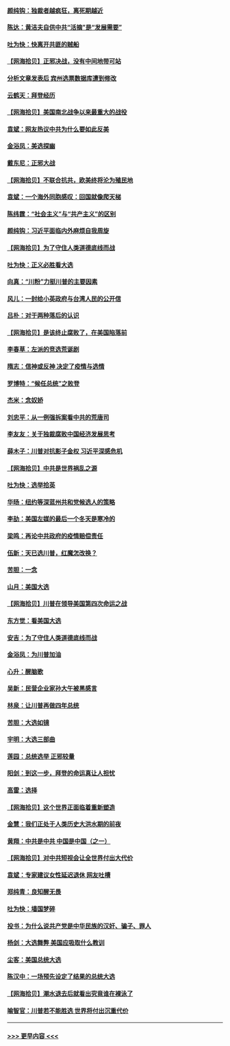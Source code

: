 #### [颜纯钩：独裁者越疯狂，离死期越近](../pages/nsc993/n12569055.md?t=11232251) 
#### [陈达：黄洁夫自供中共“活摘”是“发展需要”](../pages/nsc993/n12568541.md?t=11232251) 
#### [吐为快：快离开共匪的贼船](../pages/nsc993/n12568462.md?t=11232251) 
#### [【网海拾贝】正邪决战，没有中间地带可站](../pages/nsc993/n12568439.md?t=11232251) 
#### [分析文章发表后 宾州选票数据库遭到修改](../pages/nsc993/n12568105.md?t=11232251) 
#### [云鹤天：拜登经历](../pages/nsc993/n12567294.md?t=11232251) 
#### [【网海拾贝】美国南北战争以来最重大的战役](../pages/nsc993/n12567247.md?t=11232251) 
#### [袁斌：网友热议中共为什么要如此反美](../pages/nsc993/n12567162.md?t=11232251) 
#### [金浴凤：美选探幽](../pages/nsc993/n12567147.md?t=11232251) 
#### [戴东尼：正邪大战](../pages/nsc993/n12567033.md?t=11232251) 
#### [【网海拾贝】不联合抗共，欧美终将沦为殖民地](../pages/nsc993/n12565068.md?t=11232251) 
#### [袁斌：一个海外同胞感叹：回国就像爬天梯](../pages/nsc993/n12564986.md?t=11232251) 
#### [陈纬霆：“社会主义”与“共产主义”的区别](../pages/nsc993/n12562417.md?t=11232251) 
#### [颜纯钩：习近平面临内外麻烦自我周旋](../pages/nsc993/n12563356.md?t=11232251) 
#### [【网海拾贝】为了守住人类道德底线而战](../pages/nsc993/n12562542.md?t=11232251) 
#### [吐为快：正义必胜看大选](../pages/nsc993/n12561967.md?t=11232251) 
#### [向真：“川粉”力挺川普的主要因素](../pages/nsc993/n12560774.md?t=11232251) 
#### [风儿：一封给小英政府与台湾人民的公开信](../pages/nsc993/n12560581.md?t=11232251) 
#### [吕朴：对于两种落后的认识](../pages/nsc993/n12560492.md?t=11232251) 
#### [【网海拾贝】是该终止腐败了，在美国陷落前](../pages/nsc993/n12559936.md?t=11232251) 
#### [李春草：左派的竞选荒诞剧](../pages/nsc993/n12558380.md?t=11232251) 
#### [隋志：信神或反神 决定了疫情与选情](../pages/nsc993/n12558255.md?t=11232251) 
#### [罗博特：“候任总统”之败登](../pages/nsc993/n12558189.md?t=11232251) 
#### [杰米：念奴娇](../pages/nsc993/n12558174.md?t=11232251) 
#### [刘忠平：从一例强拆案看中共的荒唐司](../pages/nsc993/n12558036.md?t=11232251) 
#### [李友友：关于独裁腐败中国经济发展思考](../pages/nsc993/n12558004.md?t=11232251) 
#### [薛木子：川普对抗影子金权 习近平深感危机](../pages/nsc993/n12557342.md?t=11232251) 
#### [【网海拾贝】中共是世界祸乱之源](../pages/nsc993/n12555353.md?t=11232251) 
#### [吐为快：选举拾英](../pages/nsc993/n12555041.md?t=11232251) 
#### [华旸：纽约等深蓝州共和党候选人的策略](../pages/nsc993/n12554309.md?t=11232251) 
#### [李劼：美国左媒的最后一个冬天是寒冷的](../pages/nsc993/n12552947.md?t=11232251) 
#### [梁鸣：再论中共政府的疫情赔偿责任](../pages/nsc993/n12553012.md?t=11232251) 
#### [伍新：天已选川普，红魔怎改换？](../pages/nsc993/n12552970.md?t=11232251) 
#### [苦胆：一念](../pages/nsc993/n12552957.md?t=11232251) 
#### [山月：美国大选](../pages/nsc993/n12552446.md?t=11232251) 
#### [【网海拾贝】川普在领导美国第四次命运之战](../pages/nsc993/n12551973.md?t=11232251) 
#### [东方觉：看美国大选](../pages/nsc993/n12551647.md?t=11232251) 
#### [安吉：为了守住人类道德底线而战](../pages/nsc993/n12551111.md?t=11232251) 
#### [金浴凤：为川普加油](../pages/nsc993/n12551085.md?t=11232251) 
#### [心升：醒脑歌](../pages/nsc993/n12550984.md?t=11232251) 
#### [吴新：民营企业家孙大午被黑感言](../pages/nsc993/n12550656.md?t=11232251) 
#### [林泉：让川普再做四年总统](../pages/nsc993/n12550640.md?t=11232251) 
#### [苦胆：大选如镜](../pages/nsc993/n12550630.md?t=11232251) 
#### [宇明：大选三部曲](../pages/nsc993/n12550603.md?t=11232251) 
#### [莲园：总统选举 正邪较量](../pages/nsc993/n12550594.md?t=11232251) 
#### [阳剑：到这一步，拜登的命运真让人担忧](../pages/nsc993/n12549093.md?t=11232251) 
#### [高雷：选择](../pages/nsc993/n12549087.md?t=11232251) 
#### [【网海拾贝】这个世界正面临着重新塑造](../pages/nsc993/n12548326.md?t=11232251) 
#### [金慧：我们正处于人类历史大洪水期的前夜](../pages/nsc993/n12547914.md?t=11232251) 
#### [黄翔：中共是中共 中国是中国（之一）](../pages/nsc993/n12547576.md?t=11232251) 
#### [【网海拾贝】对中共短视会让全世界付出大代价](../pages/nsc993/n12546043.md?t=11232251) 
#### [袁斌：专家建议女性延迟退休 网友吐槽](../pages/nsc993/n12545424.md?t=11232251) 
#### [郑纯青：良知醒无畏](../pages/nsc993/n12545394.md?t=11232251) 
#### [吐为快：墙国梦碎](../pages/nsc993/n12545309.md?t=11232251) 
#### [投书：为什么说共产党是中华民族的汉奸、骗子、罪人](../pages/nsc993/n12545089.md?t=11232251) 
#### [杨剑：大选舞弊 美国应吸取什么教训](../pages/nsc993/n12543937.md?t=11232251) 
#### [尘客：美国总统大选](../pages/nsc993/n12543828.md?t=11232251) 
#### [陈汉中：一场预先设定了结果的总统大选](../pages/nsc993/n12543564.md?t=11232251) 
#### [【网海拾贝】潮水退去后就看出究竟谁在裸泳了](../pages/nsc993/n12543321.md?t=11232251) 
#### [喻智官：川普若不能胜选 世界将付出沉重代价](../pages/nsc993/n12541352.md?t=11232251) 

----
#### [ >>> 更早内容 <<< ](../indexes/nsc993-earlier.md)
